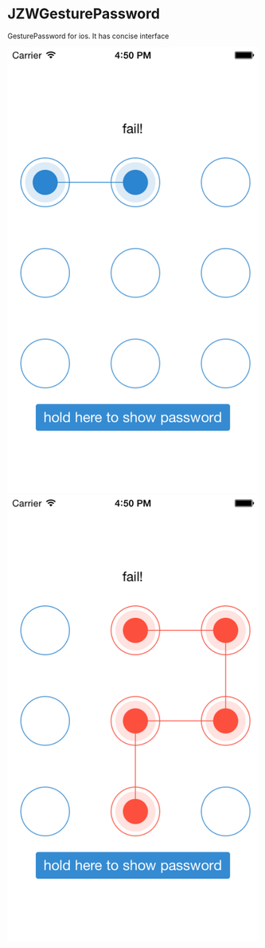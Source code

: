 JZWGesturePassword
==================

GesturePassword for ios. It has concise interface

![Image text](https://github.com/jimmyzywang/JZWGesturePassword/blob/master/JZWGesture1.png)
![Image text](https://github.com/jimmyzywang/JZWGesturePassword/blob/master/JZWGesture2.png)



